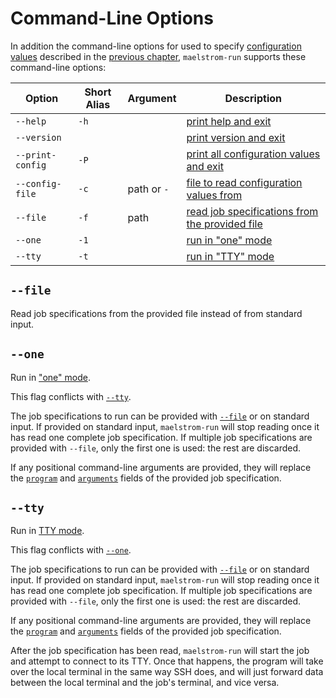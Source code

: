 # Command-Line Options

In addition the command-line options for used to specify [configuration
values](../config.md) described in the [previous chapter](config.md),
`maelstrom-run` supports these command-line options:

Option                                                     | Short Alias | Argument    | Description
-----------------------------------------------------------|-------------|-------------|------------
<span style="white-space: nowrap;">`--help`</span>         | `-h`        |             | [print help and exit](../common-cli.md#--help)
<span style="white-space: nowrap;">`--version`</span>      |             |             | [print version and exit](../common-cli.md#--version)
<span style="white-space: nowrap;">`--print-config`</span> | `-P`        |             | [print all configuration values and exit](../common-cli.md#--print-config)
<span style="white-space: nowrap;">`--config-file`</span>  | `-c`        | path or `-` | [file to read configuration values from](../common-cli.md#--config-file)
<span style="white-space: nowrap;">`--file`</span>         | `-f`        | path        | [read job specifications from the provided file](#--file)
<span style="white-space: nowrap;">`--one`</span>          | `-1`        |             | [run in "one" mode](#--one)                                                  
<span style="white-space: nowrap;">`--tty`</span>          | `-t`        |             | [run in "TTY" mode](#--tty)                                                  

## `--file`

Read job specifications from the provided file instead of from standard input.

## `--one`

Run in ["one" mode](../run.md#one-mode).

This flag conflicts with [`--tty`](#--tty).

The job specifications to run can be provided with [`--file`](#--file) or on standard
input. If provided on standard input, `maelstrom-run` will stop reading once it
has read one complete job specification. If multiple job specifications are
provided with `--file`, only the first one is used: the rest are discarded.

If any positional command-line arguments are provided, they will replace the
[`program`](../spec.md#program) and [`arguments`](../spec.md#arguments) fields
of the provided job specification.


## `--tty`

Run in [TTY mode](../run.md#tty-mode).

This flag conflicts with [`--one`](#--one).

The job specifications to run can be provided with [`--file`](#--file) or on standard
input. If provided on standard input, `maelstrom-run` will stop reading once it
has read one complete job specification. If multiple job specifications are
provided with `--file`, only the first one is used: the rest are discarded.

If any positional command-line arguments are provided, they will replace the
[`program`](../spec.md#program) and [`arguments`](../spec.md#arguments) fields
of the provided job specification.

After the job specification has been read, `maelstrom-run` will start the job
and attempt to connect to its TTY. Once that happens, the program will take
over the local terminal in the same way SSH does, and will just forward data
between the local terminal and the job's terminal, and vice versa.
